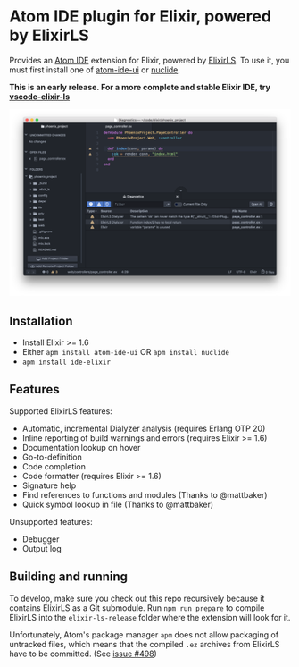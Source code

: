 # Atom IDE plugin for Elixir, powered by ElixirLS

Provides an [Atom IDE](https://ide.atom.io/) extension for Elixir, powered by [ElixirLS](https://github.com/JakeBecker/elixir-ls). To use it, you must first install one of [atom-ide-ui](https://atom.io/packages/atom-ide-ui) or [nuclide](https://atom.io/packages/nuclide).

**This is an early release. For a more complete and stable Elixir IDE, try [vscode-elixir-ls](https://github.com/JakeBecker/vscode-elixir-ls)**

![Screenshot](https://raw.githubusercontent.com/JakeBecker/ide-elixir/master/images/screenshot.png)

## Installation

- Install Elixir >= 1.6
- Either `apm install atom-ide-ui` OR `apm install nuclide`
- `apm install ide-elixir`

## Features

Supported ElixirLS features:

- Automatic, incremental Dialyzer analysis (requires Erlang OTP 20)
- Inline reporting of build warnings and errors (requires Elixir >= 1.6)
- Documentation lookup on hover
- Go-to-definition
- Code completion
- Code formatter (requires Elixir >= 1.6)
- Signature help
- Find references to functions and modules (Thanks to @mattbaker)
- Quick symbol lookup in file (Thanks to @mattbaker)

Unsupported features:

- Debugger
- Output log

## Building and running

To develop, make sure you check out this repo recursively because it contains ElixirLS as a Git submodule. Run `npm run prepare` to compile ElixirLS into the `elixir-ls-release` folder where the extension will look for it.

Unfortunately, Atom's package manager `apm` does not allow packaging of untracked files, which means that the compiled `.ez` archives from ElixirLS have to be committed. (See [issue #498](https://github.com/atom/apm/issues/498))
